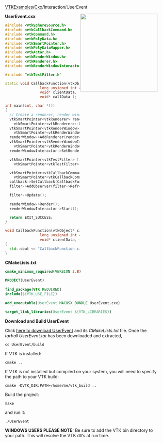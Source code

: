 [VTKExamples](Home)/[Cxx](Cxx)/Interaction/UserEvent

<img align="right" src="https://github.com/lorensen/VTKExamples/raw/master/Testing/Baseline/Interaction/TestUserEvent.png" width="256" />

**UserEvent.cxx**
```c++
#include <vtkSphereSource.h>
#include <vtkCallbackCommand.h>
#include <vtkCommand.h>
#include <vtkPolyData.h>
#include <vtkSmartPointer.h>
#include <vtkPolyDataMapper.h>
#include <vtkActor.h>
#include <vtkRenderWindow.h>
#include <vtkRenderer.h>
#include <vtkRenderWindowInteractor.h>

#include "vtkTestFilter.h"

static void CallbackFunction(vtkObject* caller,
                long unsigned int eventId,
                void* clientData,
                void* callData );

int main(int, char *[])
{
  // Create a renderer, render window, and interactor
  vtkSmartPointer<vtkRenderer> renderer =
    vtkSmartPointer<vtkRenderer>::New();
  vtkSmartPointer<vtkRenderWindow> renderWindow =
    vtkSmartPointer<vtkRenderWindow>::New();
  renderWindow->AddRenderer(renderer);
  vtkSmartPointer<vtkRenderWindowInteractor> renderWindowInteractor =
    vtkSmartPointer<vtkRenderWindowInteractor>::New();
  renderWindowInteractor->SetRenderWindow(renderWindow);

  vtkSmartPointer<vtkTestFilter> filter =
    vtkSmartPointer<vtkTestFilter>::New();

  vtkSmartPointer<vtkCallbackCommand> callback =
    vtkSmartPointer<vtkCallbackCommand>::New();
  callback->SetCallback(CallbackFunction );
  filter->AddObserver(filter->RefreshEvent, callback);

  filter->Update();
  
  renderWindow->Render();
  renderWindowInteractor->Start();

  return EXIT_SUCCESS;
}

void CallbackFunction(vtkObject* caller,
                long unsigned int eventId,
                void* clientData, void* callData )
{
  std::cout << "CallbackFunction called." << std::endl;
}
```
**CMakeLists.txt**
```cmake
cmake_minimum_required(VERSION 2.8)
 
PROJECT(UserEvent)
 
find_package(VTK REQUIRED)
include(${VTK_USE_FILE})
 
add_executable(UserEvent MACOSX_BUNDLE UserEvent.cxx)
 
target_link_libraries(UserEvent ${VTK_LIBRARIES})
```

**Download and Build UserEvent**

Click [here to download UserEvent](https://github.com/lorensen/VTKWikiExamplesTarballs/raw/master/UserEvent.tar) and its *CMakeLists.txt* file.
Once the *tarball UserEvent.tar* has been downloaded and extracted,
```
cd UserEvent/build 
```
If VTK is installed:
```
cmake ..
```
If VTK is not installed but compiled on your system, you will need to specify the path to your VTK build:
```
cmake -DVTK_DIR:PATH=/home/me/vtk_build ..
```
Build the project:
```
make
```
and run it:
```
./UserEvent
```
**WINDOWS USERS PLEASE NOTE:** Be sure to add the VTK bin directory to your path. This will resolve the VTK dll's at run time.

